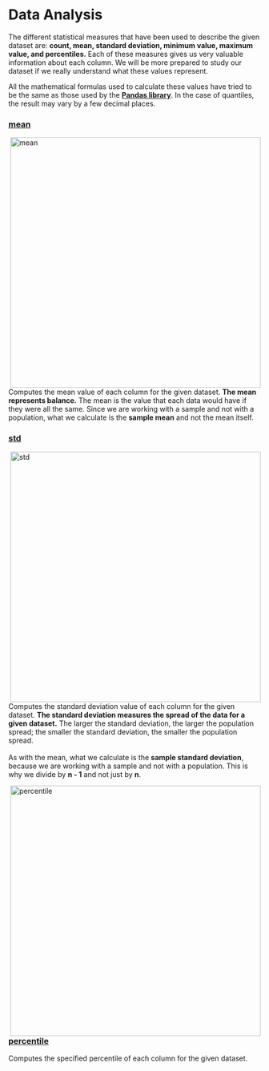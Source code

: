 # Data Analysis
The different statistical measures that have been used to describe the given dataset are: **count, mean, standard deviation, minimum value, maximum value, and percentiles.** Each of these measures gives us very valuable information about each column. We will be more prepared to study our dataset if we really understand what these values represent.<br>

All the mathematical formulas used to calculate these values have tried to be the same as those used by the **[Pandas library](https://pandas.pydata.org)**. In the case of quantiles, the result may vary by a few decimal places.

### [mean](https://pandas.pydata.org/docs/reference/api/pandas.DataFrame.mean.html)

<img align="right" width="500" alt="mean" src="https://user-images.githubusercontent.com/74931024/173940847-c0fefb99-6ee7-48d4-b1d9-fcf1544ab951.png">

Computes the mean value of each column for the given dataset. **The mean represents balance.** The mean is the value that each data would have if they were all the same. Since we are working with a sample and not with a population, what we calculate is the **sample mean** and not the mean itself.

### [std](https://pandas.pydata.org/docs/reference/api/pandas.DataFrame.std.html)

<img align="right" width="500" alt="std" src="https://user-images.githubusercontent.com/74931024/173941053-93a90dd4-1c09-48a7-9405-e914940b2d62.png">

Computes the standard deviation value of each column for the given dataset. **The standard deviation measures the spread of the data for a given dataset.** The larger the standard deviation, the larger the population spread; the smaller the standard deviation, the smaller the population spread.<br><br>
As with the mean, what we calculate is the **sample standard deviation**, because we are working with a sample and not with a population. This is why we divide by **n - 1** and not just by **n**.

<img align="right" width="500" alt="percentile" src="https://user-images.githubusercontent.com/74931024/173941137-61091559-3f88-429d-92a2-c3556a00a01b.png">

### [percentile](https://pandas.pydata.org/docs/reference/api/pandas.DataFrame.quantile.html)
Computes the specified percentile of each column for the given dataset.
